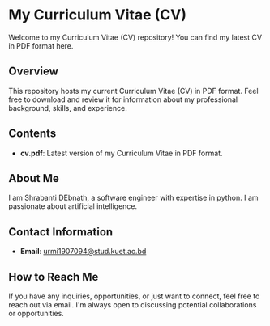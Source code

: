 # My Curriculum Vitae (CV)

Welcome to my Curriculum Vitae (CV) repository! You can find my latest CV in PDF format here.

## Overview
This repository hosts my current Curriculum Vitae (CV) in PDF format. Feel free to download and review it for information about my professional background, skills, and experience.

## Contents
- **cv.pdf**: Latest version of my Curriculum Vitae in PDF format.

## About Me
I am Shrabanti DEbnath, a software engineer with expertise in python. I am passionate about artificial intelligence.

## Contact Information
- **Email**: urmi1907094@stud.kuet.ac.bd
  
## How to Reach Me
If you have any inquiries, opportunities, or just want to connect, feel free to reach out via email. I'm always open to discussing potential collaborations or opportunities.

